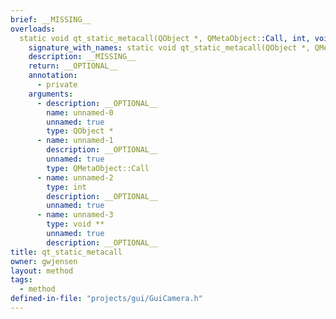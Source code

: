```yaml
---
brief: __MISSING__
overloads:
  static void qt_static_metacall(QObject *, QMetaObject::Call, int, void **):
    signature_with_names: static void qt_static_metacall(QObject *, QMetaObject::Call, int, void **)
    description: __MISSING__
    return: __OPTIONAL__
    annotation:
      - private
    arguments:
      - description: __OPTIONAL__
        name: unnamed-0
        unnamed: true
        type: QObject *
      - name: unnamed-1
        description: __OPTIONAL__
        unnamed: true
        type: QMetaObject::Call
      - name: unnamed-2
        type: int
        description: __OPTIONAL__
        unnamed: true
      - name: unnamed-3
        type: void **
        unnamed: true
        description: __OPTIONAL__
title: qt_static_metacall
owner: gwjensen
layout: method
tags:
  - method
defined-in-file: "projects/gui/GuiCamera.h"
---
```

